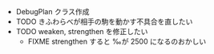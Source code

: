 * DebugPlan クラス作成
* TODO きふわらべが相手の駒を動かす不具合を直したい
* TODO weaken, strengthen を修正したい
    * FIXME strengthen すると ‰が 2500 になるのおかしい
